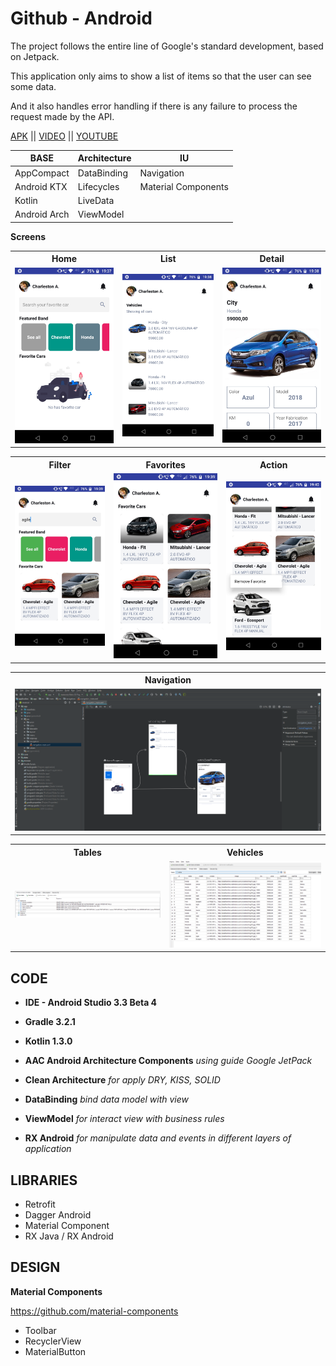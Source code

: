 # Github - Android

The project follows the entire line of Google's standard development, based on Jetpack.

This application only aims to show a list of items so that the user can see some data.

And it also handles error handling if there is any failure to process the request made by the API.

[APK](https://github.com/charleston10/android-motors/blob/master/apk/app-dev-debug.apk?raw=true) || [VIDEO](https://github.com/charleston10/android-motors/blob/master/assets/video/screencapture-1571780842720.mp4?raw=true) || [YOUTUBE](https://youtu.be/_4IhBut9cr0)



<table>
  <thead>
    <tr>
      <th>BASE</th>
      <th>Architecture</th>
      <th>IU</th>
    </tr>
  </thead>
  <tbody>
    <tr>
      <td>AppCompact</td>
      <td>DataBinding</td>
      <td>Navigation</td>
    </tr>
    <tr>
      <td>Android KTX</td>
      <td>Lifecycles</td>
      <td>Material Components</td>
    </tr>
     <tr>
      <td>Kotlin</td>
      <td>LiveData</td>
    </tr>
     <tr>
      <td>Android Arch</td>
      <td>ViewModel</td>
    </tr>
  </tbody>
</table>


**Screens**
<table>  
  <th>Home</th>
  <th>List</th>
  <th>Detail</th>
<tr>

<td>
   <img src="https://github.com/charleston10/android-motors/blob/master/assets/screens/screenshot-1571780249505.jpg?raw=true"/>
  </td>
<td>
   <img src="https://github.com/charleston10/android-motors/blob/master/assets/screens/screenshot-1571780284023.jpg?raw=true"/>
  </td>
   <td>
    <img src="https://github.com/charleston10/android-motors/blob/master/assets/screens/screenshot-1571780292306.jpg?raw=true"/>
  </td>
</tr>
</table>

<table>
  <th>Filter</th>
  <th>Favorites</th>
  <th>Action</th>
<tr>
  <td>
    <img src="https://github.com/charleston10/android-motors/blob/master/assets/screens/screenshot-1571780389225.jpg?raw=true"/>
  </td>
<td>
   <img src="https://github.com/charleston10/android-motors/blob/master/assets/screens/screenshot-1571780364002.jpg?raw=true"/>
<td>
    <img src="https://github.com/charleston10/android-motors/blob/master/assets/screens/screenshot-1571780411604.jpg?raw=true"/>
  </td>
  </td>
</tr>
</table>


<table>
  <th>Navigation</th>
<tr>
  <td>
   <img src="https://github.com/charleston10/android-motors/blob/master/assets/screens/navigation.PNG?raw=true"/>
  </td>
</tr>
</table>

<table>
  <th>Tables</th>
  <th>Vehicles</th>
<tr>
  <td>
   <img src="https://github.com/charleston10/android-motors/blob/master/assets/screens/database.PNG?raw=true"/>
  </td>
  <td>
   <img src="https://github.com/charleston10/android-motors/blob/master/assets/screens/database_vehicles.PNG?raw=true"/>
  </td>
</tr>
</table>

## CODE
- **IDE - Android Studio 3.3 Beta 4** 

- **Gradle 3.2.1**

- **Kotlin 1.3.0**

- **AAC Android Architecture Components** *using guide Google JetPack*

- **Clean Architecture** *for apply DRY, KISS, SOLID*

- **DataBinding** *bind data model with view*

- **ViewModel** *for interact view with business rules*
 
 - **RX Android** *for manipulate data and events in different layers of application*
 
 ## LIBRARIES
 
 - Retrofit
 - Dagger Android
 - Material Component
 - RX Java / RX Android


## DESIGN

**Material Components**

https://github.com/material-components

- Toolbar
- RecyclerView
- MaterialButton

